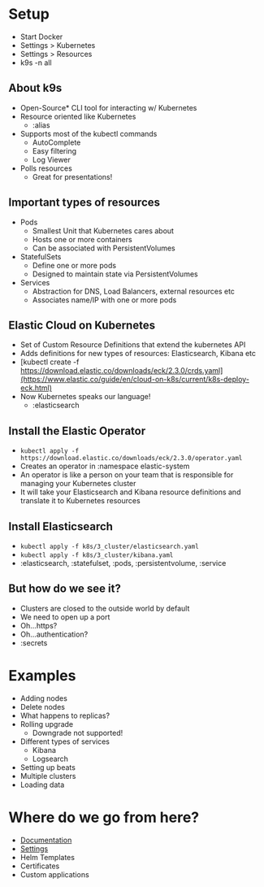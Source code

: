 # Setup

* Start Docker
* Settings > Kubernetes
* Settings > Resources
* k9s -n all

## About k9s

* Open-Source* CLI tool for interacting w/ Kubernetes
* Resource oriented like Kubernetes
  * :alias
* Supports most of the kubectl commands
  * AutoComplete
  * Easy filtering
  * Log Viewer
* Polls resources
  * Great for presentations!

## Important types of resources

* Pods
  * Smallest Unit that Kubernetes cares about
  * Hosts one or more containers
  * Can be associated with PersistentVolumes
* StatefulSets
  * Define one or more pods
  * Designed to maintain state via PersistentVolumes
* Services
  * Abstraction for DNS, Load Balancers, external resources etc
  * Associates name/IP with one or more pods

## Elastic Cloud on Kubernetes

* Set of Custom Resource Definitions that extend the kubernetes API
* Adds definitions for new types of resources: Elasticsearch, Kibana etc
* [kubectl create -f https://download.elastic.co/downloads/eck/2.3.0/crds.yaml](https://www.elastic.co/guide/en/cloud-on-k8s/current/k8s-deploy-eck.html)
* Now Kubernetes speaks our language!
  * :elasticsearch

## Install the Elastic Operator

* `kubectl apply -f https://download.elastic.co/downloads/eck/2.3.0/operator.yaml`
* Creates an operator in :namespace elastic-system
* An operator is like a person on your team that is responsible for managing your Kubernetes cluster
* It will take your Elasticsearch and Kibana resource definitions and translate it to Kubernetes resources

## Install Elasticsearch

* `kubectl apply -f k8s/3_cluster/elasticsearch.yaml `
* `kubectl apply -f k8s/3_cluster/kibana.yaml`
* :elasticsearch, :statefulset, :pods, :persistentvolume, :service

## But how do we see it?

* Clusters are closed to the outside world by default
* We need to open up a port
* Oh...https?
* Oh...authentication?
* :secrets

# Examples
- Adding nodes
- Delete nodes
 - What happens to replicas?
- Rolling upgrade
    - Downgrade not supported!
- Different types of services
  - Kibana
  - Logsearch
- Setting up beats
- Multiple clusters
- Loading data

# Where do we go from here?

* [Documentation](https://www.elastic.co/guide/en/cloud-on-k8s/current/k8s-overview.html)
* [Settings](https://www.elastic.co/guide/en/elasticsearch/reference/current/settings.html)
* Helm Templates
* Certificates
* Custom applications